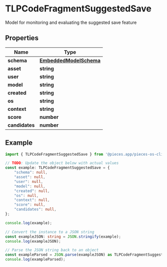 
# TLPCodeFragmentSuggestedSave

Model for monitoring and evaluating the suggested save feature

## Properties

Name | Type
------------ | -------------
**schema** | [**EmbeddedModelSchema**](EmbeddedModelSchema)
**asset** | **string**
**user** | **string**
**model** | **string**
**created** | **string**
**os** | **string**
**context** | **string**
**score** | **number**
**candidates** | **number**

## Example

```typescript
import { TLPCodeFragmentSuggestedSave } from '@pieces.app/pieces-os-client';

// TODO: Update the object below with actual values
const example: TLPCodeFragmentSuggestedSave = {
    "schema": null,
    "asset": null,
    "user": null,
    "model": null,
    "created": null,
    "os": null,
    "context": null,
    "score": null,
    "candidates": null,
};

console.log(example);

// Convert the instance to a JSON string
const exampleJSON: string = JSON.stringify(example);
console.log(exampleJSON);

// Parse the JSON string back to an object
const exampleParsed = JSON.parse(exampleJSON) as TLPCodeFragmentSuggestedSave;
console.log(exampleParsed);
```


